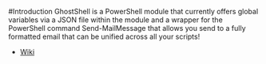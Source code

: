 #Introduction 
GhostShell is a PowerShell module that currently offers global variables via a JSON file within the module and a wrapper for the PowerShell command Send-MailMessage that allows you send to a fully formatted email that can be unified across all your scripts!

- [Wiki](https://github.com/mikemadeja/GhostShell/wiki)
